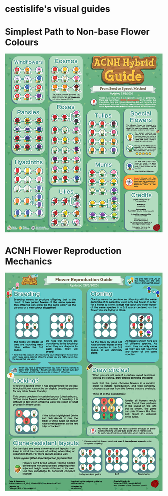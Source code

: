 # cestislife's visual guides

# Simplest Path to Non-base Flower Colours
<img src="breeding.png">

# ACNH Flower Reproduction Mechanics
<img src="reproduce.png">
